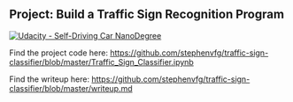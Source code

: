 ## Project: Build a Traffic Sign Recognition Program
[![Udacity - Self-Driving Car NanoDegree](https://s3.amazonaws.com/udacity-sdc/github/shield-carnd.svg)](http://www.udacity.com/drive)

Find the project code here: https://github.com/stephenvfg/traffic-sign-classifier/blob/master/Traffic_Sign_Classifier.ipynb

Find the writeup here: https://github.com/stephenvfg/traffic-sign-classifier/blob/master/writeup.md
